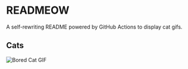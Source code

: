 # READMEOW

A self-rewriting README powered by GitHub Actions to display cat gifs.

## Cats

![Bored Cat GIF](https://media0.giphy.com/media/mlvseq9yvZhba/200.gif?cid=9acd02da3vvu2y9oa3p776i9lp736vfa0avqvnw1peewul76&ep=v1_gifs_search&rid=200.gif&ct=g)
